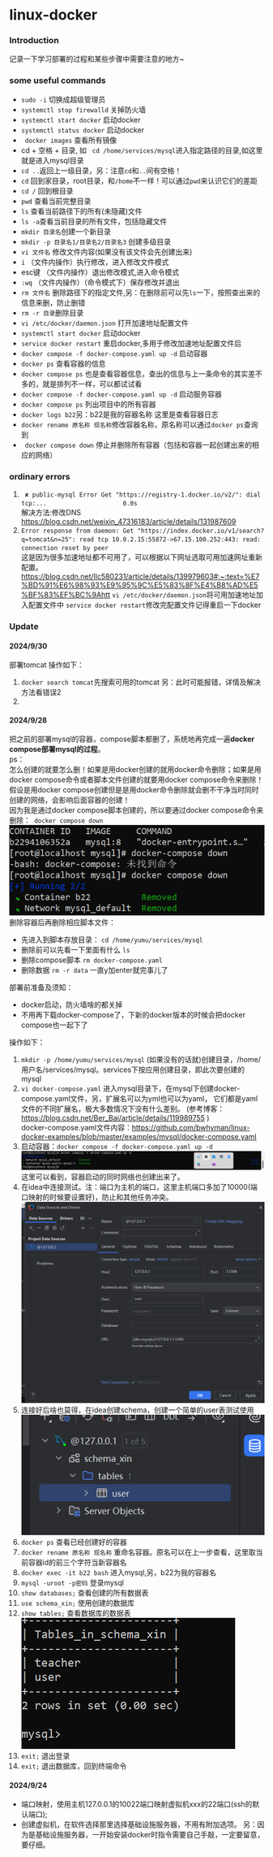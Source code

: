 # linux-docker

### Introduction
记录一下学习部署的过程和某些步骤中需要注意的地方~

### some useful commands

- `sudo -i` 切换成超级管理员
- `systemctl stop firewalld` 关掉防火墙
- `systemctl start docker` 启动docker
- `systemctl status docker` 启动docker
- ` docker images` 查看所有镜像
- cd + 空格 + 目录, 如 ` cd /home/services/mysql`进入指定路径的目录,如这里就是进入mysql目录
- `cd ..`返回上一级目录，另：注意`cd`和`..`间有空格！
- `cd` 回到家目录，root目录，和`/home`不一样！可以通过`pwd`来认识它们的差距
- `cd /` 回到根目录
- `pwd` 查看当前完整目录
- `ls` 查看当前路径下的所有(未隐藏)文件
- `ls -a`查看当前目录的所有文件，包括隐藏文件
- `mkdir 目录名`创建一个新目录
- `mkdir -p 目录名1/目录名2/目录名3` 创建多级目录
- `vi 文件名` 修改文件内容(如果没有该文件会先创建出来)
- `i` （文件内操作）执行修改，进入修改文件模式
- esc键 （文件内操作）退出修改模式,进入命令模式
- `:wq` （文件内操作）（命令模式下）保存修改并退出
- `rm 文件名` 删除路径下的指定文件,另：在删除前可以先`ls`一下，按照查出来的信息来删，防止删错
- `rm -r 目录`删除目录
- `vi /etc/docker/daemon.json` 打开加速地址配置文件
- `systemctl start docker` 启动docker
- `service docker restart` 重启docker,多用于修改加速地址配置文件后
- `docker compose -f docker-compose.yaml up -d` 启动容器
- `docker ps` 查看容器的信息
- `docker compose ps` 也是查看容器信息，查出的信息与上一条命令的其实差不多的，就是排列不一样，可以都试试看
- `docker compose -f docker-compose.yaml up -d` 启动服务容器
- `docker compose ps` 列出项目中的所有容器
- `docker logs b22`另：b22是我的容器名称 这里是查看容器日志
- `docker rename 原名称 现名称`修改容器名称，原名称可以通过`docker ps`查询到
- ` docker compose down` 停止并删除所有容器（包括和容器一起创建出来的相应的网络）

### ordinary errors

1. ` ✘ public-mysql Error Get "https://registry-1.docker.io/v2/": dial tcp:...                     0.0s`  
  解决方法:修改DNS https://blog.csdn.net/weixin_47316183/article/details/131987609
2. `Error response from daemon: Get "https://index.docker.io/v1/search?q=tomcat&n=25": read tcp 10.0.2.15:55872->67.15.100.252:443: read: connection reset by peer`  
    这是因为很多加速地址都不可用了，可以根据以下网址选取可用加速网址重新配置。 
   https://blog.csdn.net/llc580231/article/details/139979603#:~:text=%E7%BD%91%E6%98%93%E9%95%9C%E5%83%8F%E4%B8%AD%E5%BF%83%EF%BC%9Ahtt
   `vi /etc/docker/daemon.json`将可用加速地址加入配置文件中
   `service docker restart`修改完配置文件记得重启一下docker
### Update

#### 2024/9/30

部署tomcat
操作如下：
1. `docker search tomcat`先搜索可用的tomcat
    另：此时可能报错，详情及解决方法看错误2
2. 
#### 2024/9/28

把之前的部署mysql的容器，compose脚本都删了，系统地再完成一遍**docker compose部署mysql的过程**。  
ps：  
怎么创建的就要怎么删！如果是用docker创建的就用docker命令删除；如果是用docker compose命令或者脚本文件创建的就要用docker compose命令来删除！
假设是用docker compose创建但是是用docker命令删除就会删不干净当时同时创建的网络，会影响后面容器的创建！  
因为我是通过docker compose脚本创建的，所以要通过docker compose命令来删除：` docker compose down`  
![删除成功图片](img/img4.png)  
删除容器后再删除相应脚本文件：
- 先进入到脚本存放目录： `cd /home/yumu/services/mysql`
- 删除前可以先看一下里面有什么 `ls`
- 删除compose脚本 `rm docker-compose.yaml`
- 删除数据 `rm -r data` 一直y加enter就完事儿了


部署前准备及须知： 
- docker启动，防火墙啥的都关掉
- 不用再下载docker-compose了，下新的docker版本的时候会把docker compose也一起下了

操作如下：
1. `mkdir -p /home/yumu/services/mysql` (如果没有的话就)创建目录，/home/用户名/services/mysql。services下按应用创建目录，即此次要创建的mysql
2. `vi docker-compose.yaml` 进入mysql目录下，在mysql下创建docker-compose.yaml文件，另，扩展名可以为yml也可以为yaml， 
它们都是yaml文件的不同扩展名，极大多数情况下没有什么差别。
   (参考博客：https://blog.csdn.net/Ber_Bai/article/details/119989755  )  
  docker-compose.yaml文件内容：https://github.com/bwhyman/linux-docker-examples/blob/master/examples/mysql/docker-compose.yaml
3. 启动容器：`docker compose -f docker-compose.yaml up -d  `
![img5](/img/img5.png)  
这里可以看到，容器启动的同时网络也创建出来了。
4. 在idea中连接测试。注：端口为主机的端口，这里主机端口多加了10000(端口映射的时候要设置好)，防止和其他任务冲突。
![连接图片](/img/img1.png)
5. 连接好后啥也莫得，在idea创建schema，创建一个简单的user表测试使用
![img2](/img/img2.png)
6. `docker ps` 查看已经创建好的容器
7. `docker rename 原名称 现名称` 重命名容器。原名可以在上一步查看，这里取当前容器id的前三个字符当新容器名
8. `docker exec -it b22 bash` 进入mysql,另，b22为我的容器名
8. `mysql -uroot -p密码` 登录mysql
9. `show databases;` 查看创建的所有数据表
10. `use schema_xin;` 使用创建的数据库
11. `show tables;` 查看数据库的数据表
![数据表图片](/img/img3.png)
12. `exit;` 退出登录
13. `exit;` 退出数据库，回到终端命令
  

#### 2024/9/24

- 端口映射，使用主机127.0.0.1的10022端口映射虚拟机xxx的22端口(ssh的默认端口);
- 创建虚拟机，在软件选择那里选择基础设施服务器，不用有附加选项。
  另：因为是基础设施服务器，一开始安装docker时指令需要自己手敲，一定要留意，要仔细。

